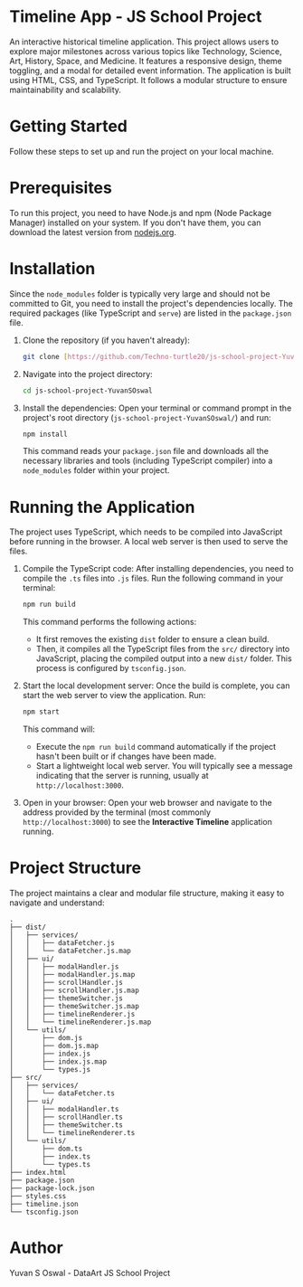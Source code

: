 # Timeline App - JS School Project

An interactive historical timeline application. This project allows users to explore major milestones across various topics like Technology, Science, Art, History, Space, and Medicine. It features a responsive design, theme toggling, and a modal for detailed event information.
The application is built using HTML, CSS, and TypeScript. It follows a modular structure to ensure maintainability and scalability.

# Getting Started

Follow these steps to set up and run the project on your local machine.

# Prerequisites

To run this project, you need to have Node.js and npm (Node Package Manager) installed on your system. If you don't have them, you can download the latest version from [nodejs.org](https://nodejs.org/).

# Installation

Since the `node_modules` folder is typically very large and should not be committed to Git, you need to install the project's dependencies locally. The required packages (like TypeScript and `serve`) are listed in the `package.json` file.

1.  Clone the repository (if you haven't already):

    ```bash
    git clone [https://github.com/Techno-turtle20/js-school-project-YuvanSOswal.git](https://github.com/Techno-turtle20/js-school-project-YuvanSOswal.git)
    ```

2.  Navigate into the project directory:

    ```bash
    cd js-school-project-YuvanSOswal
    ```

3.  Install the dependencies:
    Open your terminal or command prompt in the project's root directory (`js-school-project-YuvanSOswal/`) and run:

    ```bash
    npm install
    ```

    This command reads your `package.json` file and downloads all the necessary libraries and tools (including TypeScript compiler) into a `node_modules` folder within your project.

# Running the Application

The project uses TypeScript, which needs to be compiled into JavaScript before running in the browser. A local web server is then used to serve the files.

1.  Compile the TypeScript code:
    After installing dependencies, you need to compile the `.ts` files into `.js` files. Run the following command in your terminal:

    ```bash
    npm run build
    ```

    This command performs the following actions:
    * It first removes the existing `dist` folder to ensure a clean build.
    * Then, it compiles all the TypeScript files from the `src/` directory into JavaScript, placing the compiled output into a new `dist/` folder. This process is configured by `tsconfig.json`.

2.  Start the local development server:
    Once the build is complete, you can start the web server to view the application. Run:

    ```bash
    npm start
    ```

    This command will:
    * Execute the `npm run build` command automatically if the project hasn't been built or if changes have been made.
    * Start a lightweight local web server. You will typically see a message indicating that the server is running, usually at `http://localhost:3000`.

3.  Open in your browser:
    Open your web browser and navigate to the address provided by the terminal (most commonly `http://localhost:3000`) to see the **Interactive Timeline** application running.

# Project Structure

The project maintains a clear and modular file structure, making it easy to navigate and understand:
```
.
├── dist/                   
│   ├── services/
│   │   ├── dataFetcher.js 
│   │   └── dataFetcher.js.map
│   ├── ui/
│   │   ├── modalHandler.js     
│   │   ├── modalHandler.js.map
│   │   ├── scrollHandler.js    
│   │   ├── scrollHandler.js.map
│   │   ├── themeSwitcher.js    
│   │   ├── themeSwitcher.js.map
│   │   ├── timelineRenderer.js 
│   │   └── timelineRenderer.js.map
│   └── utils/
│       ├── dom.js            
│       ├── dom.js.map
│       ├── index.js       
│       ├── index.js.map
│       └── types.js            
├── src/                   
│   ├── services/
│   │   └── dataFetcher.ts      
│   ├── ui/
│   │   ├── modalHandler.ts     
│   │   ├── scrollHandler.ts   
│   │   ├── themeSwitcher.ts    
│   │   └── timelineRenderer.ts 
│   └── utils/
│       ├── dom.ts             
│       ├── index.ts           
│       └── types.ts           
├── index.html             
├── package.json           
├── package-lock.json   
├── styles.css              
├── timeline.json          
└── tsconfig.json          
```
# Author
Yuvan S Oswal - DataArt JS School Project
